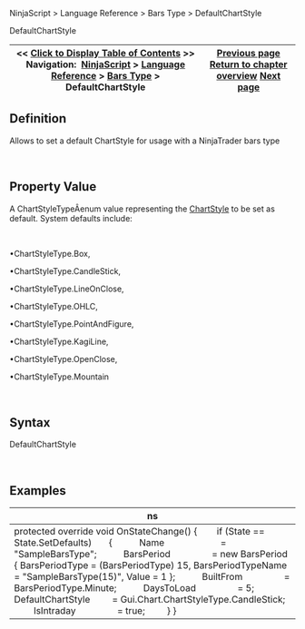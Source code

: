 ﻿


NinjaScript \> Language Reference \> Bars Type \> DefaultChartStyle






















DefaultChartStyle







| \<\< [Click to Display Table of Contents](defaultchartstyle.md) \>\> **Navigation:**     [NinjaScript](ninjascript-1.md) \> [Language Reference](language_reference_wip-1.md) \> [Bars Type](bars_type-1.md) \> DefaultChartStyle | [Previous page](builtfrom-1.md) [Return to chapter overview](bars_type-1.md) [Next page](getinitiallookbackdays-1.md) |
| --- | --- |











## Definition


Allows to set a default ChartStyle for usage with a NinjaTrader bars type


 


## Property Value


A ChartStyleTypeÂenum value representing the [ChartStyle](chartstyletype-1.md) to be set as default. System defaults include:


 


•ChartStyleType.Box,

•ChartStyleType.CandleStick,

•ChartStyleType.LineOnClose,

•ChartStyleType.OHLC,

•ChartStyleType.PointAndFigure,

•ChartStyleType.KagiLine,

•ChartStyleType.OpenClose,

•ChartStyleType.Mountain

 


## Syntax


DefaultChartStyle


 


## Examples




| ns |
| --- |
| protected override void OnStateChange() {         if (State \=\= State.SetDefaults)        {            Name                       \= "SampleBarsType";            BarsPeriod                 \= new BarsPeriod { BarsPeriodType \= (BarsPeriodType) 15, BarsPeriodTypeName \= "SampleBarsType(15\)", Value \= 1 };            BuiltFrom                 \= BarsPeriodType.Minute;            DaysToLoad                 \= 5;            DefaultChartStyle         \= Gui.Chart.ChartStyleType.CandleStick;            IsIntraday                 \= true;          } } |









